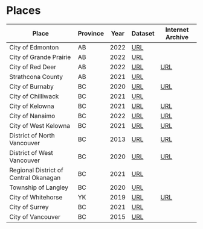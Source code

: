 # Places

| Place                                 | Province | Year | Dataset                                                                                                                                                                                                  | Internet Archive                                                                                                                                       |
| ------------------------------------- | -------- | ---- | -------------------------------------------------------------------------------------------------------------------------------------------------------------------------------------------------------- | ------------------------------------------------------------------------------------------------------------------------------------------------------ |
| City of Edmonton                      | AB       | 2022 | [URL](https://data.edmonton.ca/Thematic-Features/Orthophoto-Repository-2022/kxm6-2bqc)                                       |                                                                                                                                                        |
| City of Grande Prairie                | AB       | 2022 | [URL](https://opendata-cityofgp.hub.arcgis.com/search?tags=aerial%20imagery)                                                           |                                                                                                                                                        |
| City of Red Deer                      | AB       | 2022 | [URL](https://data.reddeer.ca/orthophotography)                                                                                                                     | [URL](https://archive.org/details/city-of-red-deer-2022-orthoimagery)                       |
| Strathcona County                     | AB       | 2021 | [URL](https://data.strathcona.ca/browse?category=Imagery&q=2021&sortBy=relevance&tags=orthophotos+-+2021) |                                                                                                                                                        |
| City of Burnaby                       | BC       | 2020 | [URL](https://burnaby.maps.arcgis.com/home/item.html?id=3d743d46d0fc448bae72b61846f80f5d)                                 | [URL](https://archive.org/details/city-of-burnaby-2020-orthoimagery)                         |
| City of Chilliwack                    | BC       | 2021 | [URL](https://www.chilliwack.com/main/page.cfm?id=2331&odAction=viewItem&odID=177)                                               |                                                                                                                                                        |
| City of Kelowna                       | BC       | 2021 | [URL](https://www.kelowna.ca/city-services/maps-open-data/orthophotos)                                                                       | [URL](https://archive.org/details/city-of-kelowna-2021-orthoimagery)                         |
| City of Nanaimo                       | BC       | 2022 | [URL](https://www.nanaimo.ca/ortho)                                                                                                                                             | [URL](https://archive.org/details/city-of-nanaimo-2022-orthoimagery)                         |
| City of West Kelowna                  | BC       | 2021 | [URL](https://www.westkelownacity.ca/en/building-business-and-development/open-data.aspx)                                 |  [URL](https://archive.org/details/city-of-west-kelowna-2021-orthoimagery)                                                                                                                                                      |
| District of North Vancouver           | BC       | 2013 | [URL](https://geoweb.dnv.org/data/)                                                                                                                                             | [URL](https://archive.org/details/district-of-north-vancouver-2013-orthoimagery) |
| District of West Vancouver            | BC       | 2020 | [URL](https://mapping.westvancouver.ca/OD/dbo_OPENDATA_FILES_list.php?page=list)                                                   | [URL](https://archive.org/details/district-of-west-vancouver-2020-orthoimagery)   |
| Regional District of Central Okanagan | BC       | 2021 | [URL](https://gis-rdco.hub.arcgis.com/pages/open-data)                                                                                                       |                                                                                                                                                        |
| Township of Langley                   | BC       | 2020 | [URL](https://tol.maps.arcgis.com/apps/webappviewer/index.html?id=2676cc617ab34901ad31e036cc12d547)             |                                                                                                                                                        |
| City of Whitehorse                    | YK       | 2019 | [URL](https://data.whitehorse.ca/)                                                                                                                                               | [URL](https://archive.org/details/whitehorse-2019-orthoimagery)                                   |
| City of Surrey                        | BC       | 2021 | [URL](https://data.surrey.ca/dataset/2021-orthophoto)                                                                                                         |                                                                                                                                                        |
| City of Vancouver                     | BC       | 2015 | [URL](https://opendata.vancouver.ca/explore/dataset/orthophoto-imagery-2015/table/)                                             |                                                                                                                                                        |
